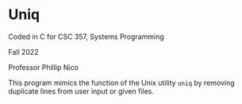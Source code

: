 # Uniq
Coded in C for CSC 357, Systems Programming

Fall 2022

Professor Phillip Nico


This program mimics the function of the Unix utility `uniq` by removing duplicate lines from user input or given files.
